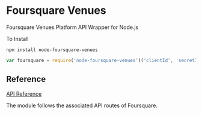 # Foursquare Venues

Foursquare Venues Platform API Wrapper for Node.js

To Install

`npm install node-foursquare-venues`


``` javascript
var foursquare = require('node-foursquare-venues')('clientId', 'secretId')
```

## Reference
[API Reference](https://developer.foursquare.com/overview/venues)

The module follows the associated API routes of Foursquare.

